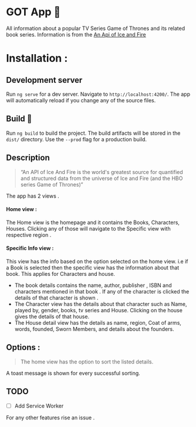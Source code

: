 # GOT App 🎉
All information about a popular TV Series Game of
Thrones and its related book series.
Information is from the [An Api of Ice and Fire](https://anapioficeandfire.com/)
#  Installation :
## Development server

Run  `ng serve`  for a dev server. Navigate to  `http://localhost:4200/`. The app will automatically reload if you change any of the source files.

## Build 🔧

Run  `ng build`  to build the project. The build artifacts will be stored in the  `dist/`  directory. Use the  `--prod`  flag for a production build.
## Description
>“An API of Ice And Fire is the world's greatest source for quantified and structured data from the universe of Ice and Fire (and the HBO series Game of Thrones)”

The app has 2  views .
#### Home view :
The Home view is the homepage and it contains the Books, Characters, Houses. Clicking any of those will navigate to the Specific  view with  respective region .

#### Specific Info view :
This view has the info based on the option selected on the home view. i.e if a Book is selected then the specific view has the information about that book.
This applies for Characters and house.

 - The book details contains the name, author, publisher , ISBN and
   characters mentioned in that book . If any of the  character is
   clicked the details of that character is shown .
 - The Character view has the details about that character such as Name,
   played by, gender, books, tv series and House. Clicking on the house
   gives the details of that house.
 - The House detail  view has the details as name, region, Coat of arms,
   words, founded, Sworn Members, and details about the founders.

## Options :

>The home view has the option to sort the listed details.

A toast message is shown for every successful sorting.


## TODO

 - [ ] Add Service Worker


 For any other features rise an issue .
